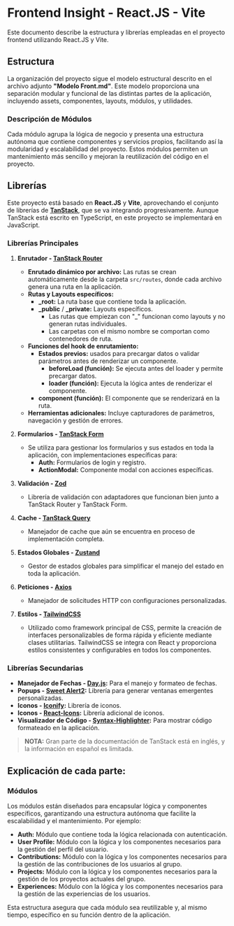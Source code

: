 # Frontend Insight - React.JS - Vite

Este documento describe la estructura y librerías empleadas en el proyecto frontend utilizando React.JS y Vite. 

## Estructura

La organización del proyecto sigue el modelo estructural descrito en el archivo adjunto **"Modelo Front.md"**. Este modelo proporciona una separación modular y funcional de las distintas partes de la aplicación, incluyendo assets, componentes, layouts, módulos, y utilidades.

### Descripción de Módulos

Cada módulo agrupa la lógica de negocio y presenta una estructura autónoma que contiene componentes y servicios propios, facilitando así la modularidad y escalabilidad del proyecto. Estos módulos permiten un mantenimiento más sencillo y mejoran la reutilización del código en el proyecto.

## Librerías

Este proyecto está basado en **React.JS** y **Vite**, aprovechando el conjunto de librerías de **[TanStack](https://tanstack.com/)**, que se va integrando progresivamente. Aunque TanStack está escrito en TypeScript, en este proyecto se implementará en JavaScript.

### Librerías Principales

1. **Enrutador - [TanStack Router](https://tanstack.com/router/latest/docs/framework/react/overview)**
   - **Enrutado dinámico por archivo:** Las rutas se crean automáticamente desde la carpeta `src/routes`, donde cada archivo genera una ruta en la aplicación.
   - **Rutas y Layouts específicos:**
     - **_root:** La ruta base que contiene toda la aplicación.
     - **_public** / **_private:** Layouts específicos.
       - Las rutas que empiezan con "_" funcionan como layouts y no generan rutas individuales.
       - Las carpetas con el mismo nombre se comportan como contenedores de ruta.
   - **Funciones del hook de enrutamiento:**
     - **Estados previos:** usados para precargar datos o validar parámetros antes de renderizar un componente.
       - **beforeLoad (función):** Se ejecuta antes del loader y permite precargar datos.
       - **loader (función):** Ejecuta la lógica antes de renderizar el componente.
     - **component (función):** El componente que se renderizará en la ruta.
   - **Herramientas adicionales:** Incluye capturadores de parámetros, navegación y gestión de errores.

2. **Formularios - [TanStack Form](https://tanstack.com/form/latest/docs/overview)**
   - Se utiliza para gestionar los formularios y sus estados en toda la aplicación, con implementaciones específicas para:
     - **Auth:** Formularios de login y registro.
     - **ActionModal:** Componente modal con acciones específicas.

3. **Validación - [Zod](https://zod.dev/)**
   - Librería de validación con adaptadores que funcionan bien junto a TanStack Router y TanStack Form.

4. **Cache - [TanStack Query](https://tanstack.com/query/latest)**
   - Manejador de cache que aún se encuentra en proceso de implementación completa.

5. **Estados Globales - [Zustand](https://zustand-demo.pmnd.rs/)**
   - Gestor de estados globales para simplificar el manejo del estado en toda la aplicación.

6. **Peticiones - [Axios](https://axios-http.com/es/docs/intro)**
   - Manejador de solicitudes HTTP con configuraciones personalizadas.

7. **Estilos - [TailwindCSS](https://tailwindcss.com/)**
   - Utilizado como framework principal de CSS, permite la creación de interfaces personalizables de forma rápida y eficiente mediante clases utilitarias. TailwindCSS se integra con React y proporciona estilos consistentes y configurables en todos los componentes.

### Librerías Secundarias

- **Manejador de Fechas - [Day.js](https://day.js.org/):** Para el manejo y formateo de fechas.
- **Popups - [Sweet Alert2](https://sweetalert2.github.io/):** Librería para generar ventanas emergentes personalizadas.
- **Iconos - [Iconify](https://iconify.design/docs/):** Librería de iconos.
- **Iconos - [React-Icons](https://react-icons.github.io/react-icons/):** Librería adicional de iconos.
- **Visualizador de Código - [Syntax-Highlighter](https://www.npmjs.com/package/react-syntax-highlighter):** Para mostrar código formateado en la aplicación.

> **NOTA:** Gran parte de la documentación de TanStack está en inglés, y la información en español es limitada.

## Explicación de cada parte:

### Módulos

Los módulos están diseñados para encapsular lógica y componentes específicos, garantizando una estructura autónoma que facilite la escalabilidad y el mantenimiento. Por ejemplo:
- **Auth:** Módulo que contiene toda la lógica relacionada con autenticación.
- **User Profile:** Módulo con la lógica y los componentes necesarios para la gestión del perfil del usuario.
- **Contributions:** Módulo con la lógica y los componentes necesarios para la gestión de las contribuciones de los usuarios al grupo.
- **Projects:** Módulo con la lógica y los componentes necesarios para la gestión de los proyectos actuales del grupo.
- **Experiences:** Módulo con la lógica y los componentes necesarios para la gestión de las experiencias de los usuarios.

Esta estructura asegura que cada módulo sea reutilizable y, al mismo tiempo, específico en su función dentro de la aplicación.
